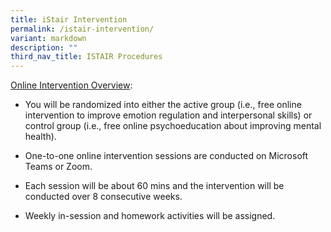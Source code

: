 ```yaml
---
title: iStair Intervention
permalink: /istair-intervention/
variant: markdown
description: ""
third_nav_title: ISTAIR Procedures
---
```

<p><u>Online Intervention Overview</u>:</p>
<ul data-tight="true" class="tight">
<li>
<p>You will be randomized into either the active group (i.e., free online
intervention to improve emotion regulation and interpersonal skills) or
control group (i.e., free online psychoeducation about improving mental
health).</p>
</li>
<li>
<p>One-to-one online intervention sessions are conducted on Microsoft Teams
or Zoom.</p>
</li>
<li>
<p>Each session will be about 60 mins and the intervention will be conducted
over 8 consecutive weeks.</p>
</li>
<li>
<p>Weekly in-session and homework activities will be assigned.</p>
</li>
</ul>
<p></p>